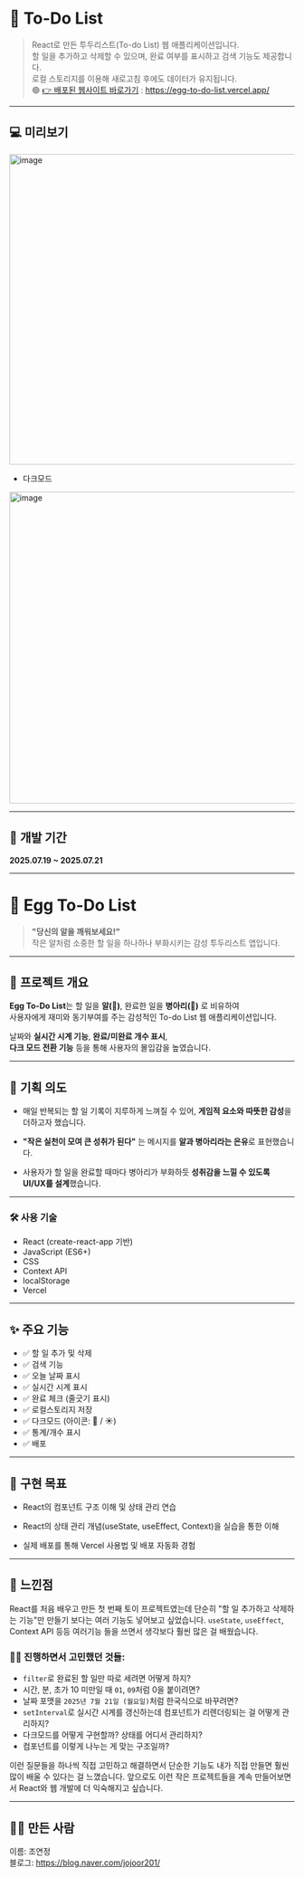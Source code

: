 # 📝 To-Do List
> React로 만든 투두리스트(To-do List) 웹 애플리케이션입니다.</br> 할 일을 추가하고 삭제할 수 있으며, 완료 여부를 표시하고 검색 기능도 제공합니다.</br>로컬 스토리지를 이용해 새로고침 후에도 데이터가 유지됩니다.</br>
> 🟢 [👉 배포된 웹사이트 바로가기](https://egg-to-do-list.vercel.app/) : https://egg-to-do-list.vercel.app/

---

## 💻 미리보기
<img width="555" height="549" alt="image" src="https://github.com/user-attachments/assets/f6cee2e2-0543-4b79-8ce2-5d79f3c89730" />

- 다크모드</br>
<img width="595" height="551" alt="image" src="https://github.com/user-attachments/assets/5b549b33-5870-4ef9-aa51-174d1368eacf" />

---

## 📅 개발 기간

**2025.07.19 ~ 2025.07.21**  

---
# 🐣 Egg To-Do List

> **"당신의 알을 깨워보세요!"**  
> 작은 알처럼 소중한 할 일을 하나하나 부화시키는 감성 투두리스트 앱입니다.

---

## 📌 프로젝트 개요
**Egg To-Do List**는 할 일을 **알(🥚)**, 완료한 일을 **병아리(🐥)** 로 비유하여  
사용자에게 재미와 동기부여를 주는 감성적인 To-do List 웹 애플리케이션입니다.

날짜와 **실시간 시계 기능**, **완료/미완료 개수 표시**,  
**다크 모드 전환 기능** 등을 통해 사용자의 몰입감을 높였습니다.

---
## 🎯 기획 의도

- 매일 반복되는 할 일 기록이 지루하게 느껴질 수 있어, **게임적 요소와 따뜻한 감성**을 더하고자 했습니다.

- **"작은 실천이 모여 큰 성취가 된다"** 는 메시지를 **알과 병아리라는 은유**로 표현했습니다.

- 사용자가 할 일을 완료할 때마다 병아리가 부화하듯 **성취감을 느낄 수 있도록 UI/UX를 설계**했습니다.

---

### 🛠️ 사용 기술

- React (create-react-app 기반)
- JavaScript (ES6+)
- CSS
- Context API 
- localStorage 
- Vercel

---

## ✨ 주요 기능

- ✅ 할 일 추가 및 삭제
- ✅ 검색 기능
- ✅ 오늘 날짜 표시
- ✅ 실시간 시계 표시
- ✅ 완료 체크 (줄긋기 표시)
- ✅ 로컬스토리지 저장
- ✅ 다크모드 (아이콘: 🌙 / ☀️)
- ✅ 통계/개수 표시
- ✅ 배포

---

## 🎯 구현 목표
- React의 컴포넌트 구조 이해 및 상태 관리 연습

- React의 상태 관리 개념(useState, useEffect, Context)을 실습을 통한 이해

- 실제 배포를 통해 Vercel 사용법 및 배포 자동화 경험

---

## 💭 느낀점

React를 처음 배우고 만든 첫 번째 토이 프로젝트였는데 단순히 "할 일 추가하고 삭제하는 기능"만 만들기 보다는 여러 기능도 넣어보고 싶었습니다.
`useState`, `useEffect`, Context API 등등 여러기능 들을 쓰면서 생각보다 훨씬 많은 걸 배웠습니다.

### 🙋‍♀️ 진행하면서 고민했던 것들:

- `filter`로 완료된 할 일만 따로 세려면 어떻게 하지?
- 시간, 분, 초가 10 미만일 때 `01`, `09`처럼 0을 붙이려면?
- 날짜 포맷을 `2025년 7월 21일 (월요일)`처럼 한국식으로 바꾸려면?
- `setInterval`로 실시간 시계를 갱신하는데 컴포넌트가 리렌더링되는 걸 어떻게 관리하지?
- 다크모드를 어떻게 구현할까? 상태를 어디서 관리하지?
- 컴포넌트를 이렇게 나누는 게 맞는 구조일까?

이런 질문들을 하나씩 직접 고민하고 해결하면서 단순한 기능도 내가 직접 만들면 훨씬 많이 배울 수 있다는 걸 느꼈습니다.
앞으로도 이런 작은 프로젝트들을 계속 만들어보면서 React와 웹 개발에 더 익숙해지고 싶습니다.

---

## 🙋‍♀️ 만든 사람
이름: 조연정</br>
블로그: https://blog.naver.com/jojoor201/
